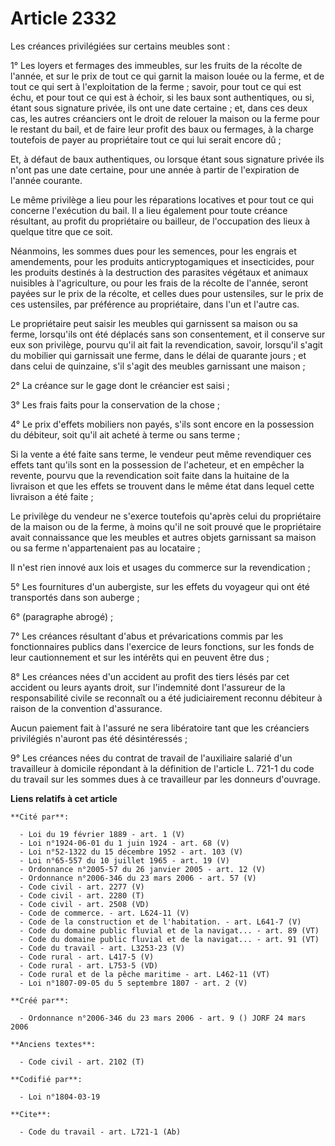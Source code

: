 # Article 2332

Les créances privilégiées sur certains meubles sont : 

1° Les loyers et fermages des immeubles, sur les fruits de la récolte de l'année, et sur le prix de tout ce qui garnit la
maison louée ou la ferme, et de tout ce qui sert à l'exploitation de la ferme ; savoir, pour tout ce qui est échu, et pour
tout ce qui est à échoir, si les baux sont authentiques, ou si, étant sous signature privée, ils ont une date certaine ; et,
dans ces deux cas, les autres créanciers ont le droit de relouer la maison ou la ferme pour le restant du bail, et de faire
leur profit des baux ou fermages, à la charge toutefois de payer au propriétaire tout ce qui lui serait encore dû ; 

Et, à défaut de baux authentiques, ou lorsque étant sous signature privée ils n'ont pas une date certaine, pour une année à
partir de l'expiration de l'année courante. 

Le même privilège a lieu pour les réparations locatives et pour tout ce qui concerne l'exécution du bail. Il a lieu également
pour toute créance résultant, au profit du propriétaire ou bailleur, de l'occupation des lieux à quelque titre que ce soit. 

Néanmoins, les sommes dues pour les semences, pour les engrais et amendements, pour les produits anticryptogamiques et
insecticides, pour les produits destinés à la destruction des parasites végétaux et animaux nuisibles à l'agriculture, ou
pour les frais de la récolte de l'année, seront payées sur le prix de la récolte, et celles dues pour ustensiles, sur le prix
de ces ustensiles, par préférence au propriétaire, dans l'un et l'autre cas. 

Le propriétaire peut saisir les meubles qui garnissent sa maison ou sa ferme, lorsqu'ils ont été déplacés sans son
consentement, et il conserve sur eux son privilège, pourvu qu'il ait fait la revendication, savoir, lorsqu'il s'agit du
mobilier qui garnissait une ferme, dans le délai de quarante jours ; et dans celui de quinzaine, s'il s'agit des meubles
garnissant une maison ; 

2° La créance sur le gage dont le créancier est saisi ; 

3° Les frais faits pour la conservation de la chose ; 

4° Le prix d'effets mobiliers non payés, s'ils sont encore en la possession du débiteur, soit qu'il ait acheté à terme ou
sans terme ; 

Si la vente a été faite sans terme, le vendeur peut même revendiquer ces effets tant qu'ils sont en la possession de
l'acheteur, et en empêcher la revente, pourvu que la revendication soit faite dans la huitaine de la livraison et que les
effets se trouvent dans le même état dans lequel cette livraison a été faite ; 

Le privilège du vendeur ne s'exerce toutefois qu'après celui du propriétaire de la maison ou de la ferme, à moins qu'il ne
soit prouvé que le propriétaire avait connaissance que les meubles et autres objets garnissant sa maison ou sa ferme
n'appartenaient pas au locataire ; 

Il n'est rien innové aux lois et usages du commerce sur la revendication ; 

5° Les fournitures d'un aubergiste, sur les effets du voyageur qui ont été transportés dans son auberge ; 

6° (paragraphe abrogé) ; 

7° Les créances résultant d'abus et prévarications commis par les fonctionnaires publics dans l'exercice de leurs fonctions,
sur les fonds de leur cautionnement et sur les intérêts qui en peuvent être dus ; 

8° Les créances nées d'un accident au profit des tiers lésés par cet accident ou leurs ayants droit, sur l'indemnité dont
l'assureur de la responsabilité civile se reconnaît ou a été judiciairement reconnu débiteur à raison de la convention
d'assurance. 

Aucun paiement fait à l'assuré ne sera libératoire tant que les créanciers privilégiés n'auront pas été désintéressés ; 

9° Les créances nées du contrat de travail de l'auxiliaire salarié d'un travailleur à domicile répondant à la définition de
l'article L. 721-1 du code du travail sur les sommes dues à ce travailleur par les donneurs d'ouvrage.

**Liens relatifs à cet article**

	**Cité par**:

	  - Loi du 19 février 1889 - art. 1 (V)
	  - Loi n°1924-06-01 du 1 juin 1924 - art. 68 (V)
	  - Loi n°52-1322 du 15 décembre 1952 - art. 103 (V)
	  - Loi n°65-557 du 10 juillet 1965 - art. 19 (V)
	  - Ordonnance n°2005-57 du 26 janvier 2005 - art. 12 (V)
	  - Ordonnance n°2006-346 du 23 mars 2006 - art. 57 (V)
	  - Code civil - art. 2277 (V)
	  - Code civil - art. 2280 (T)
	  - Code civil - art. 2508 (VD)
	  - Code de commerce. - art. L624-11 (V)
	  - Code de la construction et de l'habitation. - art. L641-7 (V)
	  - Code du domaine public fluvial et de la navigat... - art. 89 (VT)
	  - Code du domaine public fluvial et de la navigat... - art. 91 (VT)
	  - Code du travail - art. L3253-23 (V)
	  - Code rural - art. L417-5 (V)
	  - Code rural - art. L753-5 (VD)
	  - Code rural et de la pêche maritime - art. L462-11 (VT)
	  - Loi n°1807-09-05 du 5 septembre 1807 - art. 2 (V)

	**Créé par**:

	  - Ordonnance n°2006-346 du 23 mars 2006 - art. 9 () JORF 24 mars 2006

	**Anciens textes**:

	  - Code civil - art. 2102 (T)

	**Codifié par**:

	  - Loi n°1804-03-19

	**Cite**:

	  - Code du travail - art. L721-1 (Ab)
